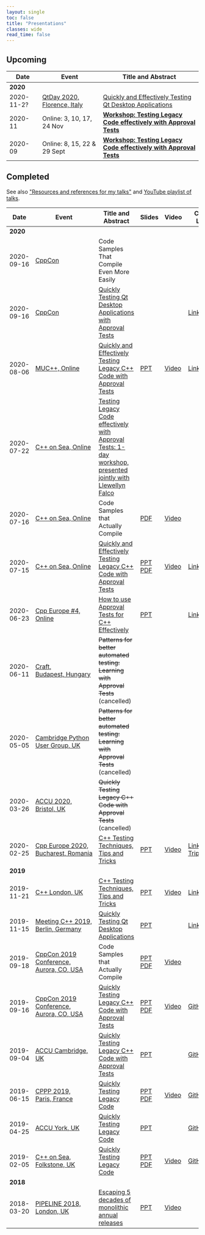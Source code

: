 ```yaml
---
layout: single
toc: false
title: "Presentations"
classes: wide
read_time: false
---
```


## Upcoming

| Date  | Event | Title and Abstract |
| ----- | ----- | ------------------ |
| **2020** | &nbsp; | &nbsp; |
| <span class="text-tabular-dates">2020-11-2?</span> | [QtDay 2020, Florence,&nbsp;Italy](https://www.qtday.it/) | [Quickly and Effectively Testing Qt Desktop Applications](https://www.qtday.it/agenda/speakers/573234) |
| <span class="text-tabular-dates">2020-11</span> | Online: 3, 10, 17, 24 Nov | [**Workshop: Testing Legacy Code effectively with Approval Tests**](https://bit.ly/LegacyCppNov2020) |
| <span class="text-tabular-dates">2020-09</span> | Online: 8, 15, 22 & 29 Sept | [**Workshop: Testing Legacy Code effectively with Approval Tests**](https://claremacrae.co.uk/blog/2020/07/approvaltests-training-course) |

## Completed

See also ["Resources and references for my talks"](https://github.com/claremacrae/talks) and [YouTube playlist of talks](https://www.youtube.com/playlist?list=PLoe3M-5Wdtgzzw7J-owNzk2vFOwTO8VtF).

| Date  | Event | Title and Abstract | Slides  | Video | Code / Links |
| ----- | ----- | ------------------ | ------- | ----- | ------------ |
| **2020** | &nbsp; | &nbsp; | &nbsp; | &nbsp; | &nbsp; |
| <span class="text-tabular-dates">2020-09-16</span> | [CppCon](https://cppcon.org) | Code Samples That Compile Even More Easily |
| <span class="text-tabular-dates">2020-09-16</span> | [CppCon](https://cppcon.org) | [Quickly Testing Qt Desktop Applications with Approval Tests](https://cppcon2020.sched.com/event/e7BA/quickly-testing-qt-desktop-applications-with-approval-tests) | &nbsp; | &nbsp; | [Links](https://github.com/claremacrae/talks/blob/main/Quickly_Testing_Qt_Desktop_Applications.md#top)
| <span class="text-tabular-dates">2020-08-06</span> | [MUC++, Online](https://www.meetup.com/MUCplusplus/) | [Quickly and Effectively Testing Legacy C++ Code with Approval Tests](https://www.meetup.com/MUCplusplus/events/272038301/) | [PPT](https://www.slideshare.net/ClareMacrae/quickly-and-effectively-testing-legacy-c-code-with-approval-tests-mu-cpp) | [Video](https://youtu.be/vtWnqqSUzrY) | [Links](https://github.com/claremacrae/talks/blob/main/Quickly_and_Effectively_Testing_Legacy_C++_Code_with_Approval_Tests.md#top) |
| <span class="text-tabular-dates">2020-07-22</span> | [C++ on Sea, Online](https://cpponsea.uk/) | [Testing Legacy Code effectively with Approval Tests: 1-day workshop, presented jointly with Llewellyn Falco](https://cpponsea.uk/2020/sessions/workshop_testing-legacy-code-effectively-with-approval-tests.html) | &nbsp; | &nbsp; | &nbsp; |
| <span class="text-tabular-dates">2020-07-16</span> | [C++ on Sea, Online](https://cpponsea.uk/) | Code Samples that Actually Compile  | [PDF](https://github.com/philsquared/cpponsea-slides/blob/master/2020/LightningTalks/Clare%20Macrae%20-%20Code%20Samples%20that%20Actually%20Compile.pdf) | [Video](https://www.youtube.com/watch?v=KtxTlBeVYiE) | &nbsp; |
| <span class="text-tabular-dates">2020-07-15</span> | [C++ on Sea, Online](https://cpponsea.uk/) | [Quickly and Effectively Testing Legacy C++ Code with Approval Tests](https://cpponsea.uk/2020/sessions/quickly-and-effectively-testing-legacy-cpp-code-with-approval-tests.html) | [PPT](https://www.slideshare.net/ClareMacrae/quickly-and-effectively-testing-legacy-c-code-with-approval-tests) [PDF](https://github.com/philsquared/cpponsea-slides/blob/master/2020/Clare%20Macrae%20-%20Quickly%20and%20Effectively%20Testing%20Legacy%20C%2B%2B%20Code%20with%20Approval%20Tests/QuicklyAndEffectivelyTestingLegacyC%2B%2B.pdf) | [Video](https://www.youtube.com/watch?v=tXEuf_3VzRE) | [Links](https://github.com/claremacrae/talks/blob/main/Quickly_and_Effectively_Testing_Legacy_C++_Code_with_Approval_Tests.md#top) |
| <span class="text-tabular-dates">2020-06-23</span> | [Cpp Europe #4, Online](https://cppeurope.com) | [How to use Approval Tests for C++ Effectively](https://cppeurope.com/sessions/session-with-clare-macrae/) | [PPT](https://www.slideshare.net/ClareMacrae/how-to-use-approval-tests-for-c-effectively) |  &nbsp; | [Links](https://github.com/claremacrae/talks/blob/main/How_to_use_Approval_Tests_for_C++_Effectively.md#top)
| <span class="text-tabular-dates">2020-06-11</span> | [Craft, Budapest,&nbsp;Hungary](https://craft-conf.com) | ~~Patterns for better automated testing: Learning with Approval Tests~~ (cancelled) |
| <span class="text-tabular-dates">2020-05-05</span> | [Cambridge Python User Group, UK](https://www.meetup.com/CamPUG/) | ~~Patterns for better automated testing: Learning with Approval Tests~~ (cancelled) |
| <span class="text-tabular-dates">2020-03-26</span> | [ACCU 2020, Bristol,&nbsp;UK](https://conference.accu.org/) | ~~Quickly Testing Legacy C++ Code with Approval Tests~~ (cancelled) |
| <span class="text-tabular-dates">2020-02-25</span> | [Cpp Europe 2020, Bucharest,&nbsp;Romania](https://cppeurope.com) | [C++ Testing Techniques, Tips and Tricks](https://cppeurope.com/sessions/cpp-testing-techniques-tips-and-tricks/) | [PPT](https://www.slideshare.net/ClareMacrae/cpp-testing-techniques-tips-and-tricks-cpp-europe) | [Video](https://www.youtube.com/watch?v=-5N-u34L7wo&list=PLKkbEnCSP7sek-bn-Ae-b16aa7y_mc2EH&index=10&t=0s) | [Links](https://github.com/claremacrae/talks/blob/main/Cpp_Testing_Techniques_Tips_and_Tricks.md#top) <br> [Trip&nbsp;Report](/blog/2020/03/cppeurope-2020) |
| **2019** | &nbsp; | &nbsp; | &nbsp; | &nbsp; | &nbsp; |
| <span class="text-tabular-dates">2019-11-21</span> | [C++ London, UK](https://www.meetup.com/CppLondon/) | [C++ Testing Techniques, Tips and Tricks](https://www.meetup.com/CppLondon/events/265146936/) | [PPT](https://www.slideshare.net/ClareMacrae/c-testing-techniques-tips-and-tricks-c-london) | [Video](https://www.youtube.com/watch?v=j3prZoR8c_c) | [Links](https://github.com/claremacrae/talks/blob/main/Cpp_Testing_Techniques_Tips_and_Tricks.md#top) |
| <span class="text-tabular-dates">2019-11-15</span> | [Meeting C++ 2019, Berlin,&nbsp;Germany](https://meetingcpp.com/2019/) | [Quickly Testing Qt Desktop Applications](https://meetingcpp.com/2019/Talks/items/Quickly_Testing_Qt_Desktop_Applications.html) | [PPT](https://www.slideshare.net/ClareMacrae/quickly-testing-qt-desktop-applications) | &nbsp; | [Links](https://github.com/claremacrae/talks/blob/main/Quickly_Testing_Qt_Desktop_Applications.md#top) |
| <span class="text-tabular-dates">2019-09-18</span> | [CppCon 2019 Conference, Aurora,&nbsp;CO,&nbsp;USA](https://cppcon.org/) | Code Samples that Actually Compile |  [PPT](https://www.slideshare.net/ClareMacrae/code-samples-that-actually-compile-clare-macrae-179736904) [PDF](https://github.com/CppCon/CppCon2019/raw/master/Lightning%20Talks%20and%20Lunch%20Sessions/code_samples_that_actually_compile/code_samples_that_actually_compile__clare_macrae__cppcon_2019.pdf) | [Video](https://www.youtube.com/watch?v=8mkHhwGkbXg) | &nbsp; |
| <span class="text-tabular-dates">2019-09-16</span> | [CppCon 2019 Conference, Aurora,&nbsp;CO,&nbsp;USA](https://cppcon.org/) | [Quickly Testing Legacy C++ Code with Approval Tests](https://cppcon2019.sched.com/event/Sfdj/quickly-testing-legacy-c-code-with-approval-tests) | [PPT](https://www.slideshare.net/ClareMacrae/quickly-testing-legacy-c-code-with-approval-tests) [PDF](https://github.com/CppCon/CppCon2019/tree/master/Presentations/quickly_testing_legacy_cpp_code_with_approval_tests) | [Video](https://www.youtube.com/watch?v=3GZHvcdq32s) | [GitHub](https://github.com/claremacrae/ApprovalTests.cpp.Demos/tree/2019-09-cppcon) |
| <span class="text-tabular-dates">2019-09-04</span> | [ACCU Cambridge, UK](https://www.meetup.com/ACCU-Cambridge/) | [Quickly Testing Legacy C++ Code with Approval Tests](https://www.meetup.com/ACCU-Cambridge/events/262761572/) | [PPT](https://www.slideshare.net/ClareMacrae/quickly-testing-legacy-cpp-code-accu-cam-2019) | &nbsp; | [GitHub](https://github.com/claremacrae/ApprovalTests.cpp.Demos/tree/2019-09-accu-cambridge) |
| <span class="text-tabular-dates">2019-06-15</span> | [CPPP 2019, Paris,&nbsp;France](https://cppp.fr/) | [Quickly Testing Legacy Code](https://cppp.fr/index.php?L=0&id=20#talk.ClareMacrae) | [PPT](https://www.slideshare.net/ClareMacrae/quickly-testing-legacy-code-cpppfr-2019-clare-macrae) [PDF](https://github.com/cppp-france/CPPP-19/tree/master/quickly_testing_legacy_code-Clare_Macrae) | [Video](https://www.youtube.com/watch?v=JnoNTc-BmB8) | [GitHub](https://github.com/claremacrae/cppp2019) |
| <span class="text-tabular-dates">2019-04-25</span> | [ACCU York, UK](https://www.meetup.com/ACCU-York/) | [Quickly Testing Legacy Code](https://www.meetup.com/ACCU-York/events/259156413/) | [PPT](https://www.slideshare.net/ClareMacrae/quickly-testing-legacy-code-accu-york-april-2019) | &nbsp; |  [GitHub](https://github.com/claremacrae/cpponsea2019/tree/accu_york_2019) |
| <span class="text-tabular-dates">2019-02-05</span> | [C++ on Sea, Folkstone,&nbsp;UK](https://cpponsea.uk/) | [Quickly Testing Legacy Code](https://cpponsea.uk/2019/sessions/quickly-testing-legacy-code.html) | [PPT](https://www.slideshare.net/ClareMacrae/quickly-testing-legacy-code) [PDF](https://github.com/philsquared/cpponsea-slides/raw/master/2019/Clare%20Macrae%20-%20Quickly%20Testing%20Legacy%20Code.pdf) | [Video](https://www.youtube.com/watch?v=dtm8V3TIB6k) | [GitHub](https://github.com/claremacrae/cpponsea2019)  |
| **2018** | &nbsp; | &nbsp; | &nbsp; | &nbsp; | &nbsp; |
| <span class="text-tabular-dates">2018-03-20</span> | [PIPELINE 2018, London,&nbsp;UK](https://pipelineconf.info/) | [Escaping 5 decades of monolithic annual releases](https://pipelineconf.info/pipeline-speakers/clare-macrae/) | [PPT](https://www.slideshare.net/ClareMacrae/escaping-5-decades-of-monolithic-annual-releases-91187595) | [Video](https://www.youtube.com/watch?v=dxXNvRvBzgM) | &nbsp; |
